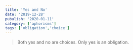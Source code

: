 ```yaml
---
title: 'Yes and No'
date: '2019-12-28'
pubulish: '2020-01-11'
category: ['aphorisms']
tags: ['obligation','choice']
---
```


> Both yes and no are choices. Only yes is an obligation.

